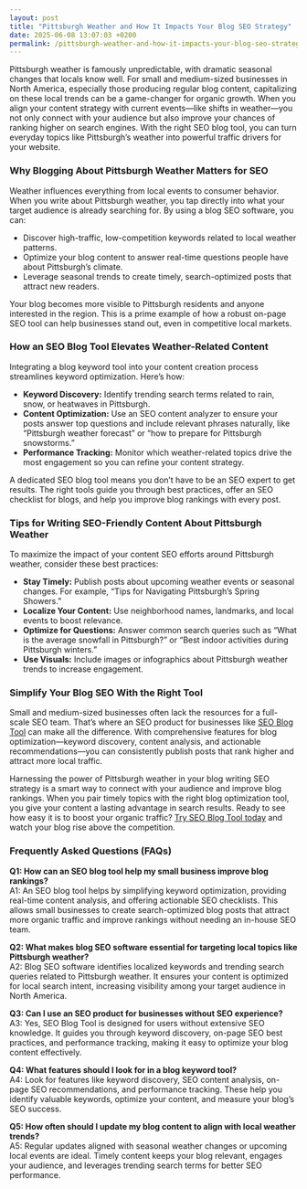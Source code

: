 ```yaml
---
layout: post
title: "Pittsburgh Weather and How It Impacts Your Blog SEO Strategy"
date: 2025-06-08 13:07:03 +0200
permalink: /pittsburgh-weather-and-how-it-impacts-your-blog-seo-strategy/
---
```

Pittsburgh weather is famously unpredictable, with dramatic seasonal changes that locals know well. For small and medium-sized businesses in North America, especially those producing regular blog content, capitalizing on these local trends can be a game-changer for organic growth. When you align your content strategy with current events—like shifts in weather—you not only connect with your audience but also improve your chances of ranking higher on search engines. With the right SEO blog tool, you can turn everyday topics like Pittsburgh’s weather into powerful traffic drivers for your website.

### Why Blogging About Pittsburgh Weather Matters for SEO

Weather influences everything from local events to consumer behavior. When you write about Pittsburgh weather, you tap directly into what your target audience is already searching for. By using a blog SEO software, you can:

- Discover high-traffic, low-competition keywords related to local weather patterns.
- Optimize your blog content to answer real-time questions people have about Pittsburgh’s climate.
- Leverage seasonal trends to create timely, search-optimized posts that attract new readers.

Your blog becomes more visible to Pittsburgh residents and anyone interested in the region. This is a prime example of how a robust on-page SEO tool can help businesses stand out, even in competitive local markets.

### How an SEO Blog Tool Elevates Weather-Related Content

Integrating a blog keyword tool into your content creation process streamlines keyword optimization. Here’s how:

- **Keyword Discovery:** Identify trending search terms related to rain, snow, or heatwaves in Pittsburgh.
- **Content Optimization:** Use an SEO content analyzer to ensure your posts answer top questions and include relevant phrases naturally, like “Pittsburgh weather forecast” or “how to prepare for Pittsburgh snowstorms.”
- **Performance Tracking:** Monitor which weather-related topics drive the most engagement so you can refine your content strategy.

A dedicated SEO blog tool means you don’t have to be an SEO expert to get results. The right tools guide you through best practices, offer an SEO checklist for blogs, and help you improve blog rankings with every post.

### Tips for Writing SEO-Friendly Content About Pittsburgh Weather

To maximize the impact of your content SEO efforts around Pittsburgh weather, consider these best practices:

- **Stay Timely:** Publish posts about upcoming weather events or seasonal changes. For example, “Tips for Navigating Pittsburgh’s Spring Showers.”
- **Localize Your Content:** Use neighborhood names, landmarks, and local events to boost relevance.
- **Optimize for Questions:** Answer common search queries such as “What is the average snowfall in Pittsburgh?” or “Best indoor activities during Pittsburgh winters.”
- **Use Visuals:** Include images or infographics about Pittsburgh weather trends to increase engagement.

### Simplify Your Blog SEO With the Right Tool

Small and medium-sized businesses often lack the resources for a full-scale SEO team. That’s where an SEO product for businesses like [SEO Blog Tool](https://seoblogtool.com/) can make all the difference. With comprehensive features for blog optimization—keyword discovery, content analysis, and actionable recommendations—you can consistently publish posts that rank higher and attract more local traffic.

Harnessing the power of Pittsburgh weather in your blog writing SEO strategy is a smart way to connect with your audience and improve blog rankings. When you pair timely topics with the right blog optimization tool, you give your content a lasting advantage in search results. Ready to see how easy it is to boost your organic traffic? [Try SEO Blog Tool today](https://seoblogtool.com/) and watch your blog rise above the competition.

### Frequently Asked Questions (FAQs)

**Q1: How can an SEO blog tool help my small business improve blog rankings?**  
A1: An SEO blog tool helps by simplifying keyword optimization, providing real-time content analysis, and offering actionable SEO checklists. This allows small businesses to create search-optimized blog posts that attract more organic traffic and improve rankings without needing an in-house SEO team.

**Q2: What makes blog SEO software essential for targeting local topics like Pittsburgh weather?**  
A2: Blog SEO software identifies localized keywords and trending search queries related to Pittsburgh weather. It ensures your content is optimized for local search intent, increasing visibility among your target audience in North America.

**Q3: Can I use an SEO product for businesses without SEO experience?**  
A3: Yes, SEO Blog Tool is designed for users without extensive SEO knowledge. It guides you through keyword discovery, on-page SEO best practices, and performance tracking, making it easy to optimize your blog content effectively.

**Q4: What features should I look for in a blog keyword tool?**  
A4: Look for features like keyword discovery, SEO content analysis, on-page SEO recommendations, and performance tracking. These help you identify valuable keywords, optimize your content, and measure your blog’s SEO success.

**Q5: How often should I update my blog content to align with local weather trends?**  
A5: Regular updates aligned with seasonal weather changes or upcoming local events are ideal. Timely content keeps your blog relevant, engages your audience, and leverages trending search terms for better SEO performance.

<script type="application/ld+json">
{
  "@context": "https://schema.org",
  "@type": "BlogPosting",
  "headline": "Pittsburgh Weather and How It Impacts Your Blog SEO Strategy",
  "description": "Explore how leveraging Pittsburgh weather trends with SEO blog tools can help small and medium-sized businesses in North America improve blog rankings and drive organic traffic.",
  "author": {
    "@type": "Person",
    "name": "SEO Blog Tool"
  },
  "publisher": {
    "@type": "Person",
    "name": "SEO Blog Tool"
  },
  "mainEntityOfPage": {
    "@type": "WebPage",
    "@id": "https://seoblogtool.com/blog/pittsburgh-weather-seo-strategy"
  },
  "datePublished": "2024-06-01",
  "dateModified": "2024-06-01"
}
</script>

<script type="application/ld+json">
{
  "@context": "https://schema.org",
  "@type": "FAQPage",
  "mainEntity": [
    {
      "@type": "Question",
      "name": "How can an SEO blog tool help my small business improve blog rankings?",
      "acceptedAnswer": {
        "@type": "Answer",
        "text": "An SEO blog tool helps by simplifying keyword optimization, providing real-time content analysis, and offering actionable SEO checklists. This allows small businesses to create search-optimized blog posts that attract more organic traffic and improve rankings without needing an in-house SEO team."
      }
    },
    {
      "@type": "Question",
      "name": "What makes blog SEO software essential for targeting local topics like Pittsburgh weather?",
      "acceptedAnswer": {
        "@type": "Answer",
        "text": "Blog SEO software identifies localized keywords and trending search queries related to Pittsburgh weather. It ensures your content is optimized for local search intent, increasing visibility among your target audience in North America."
      }
    },
    {
      "@type": "Question",
      "name": "Can I use an SEO product for businesses without SEO experience?",
      "acceptedAnswer": {
        "@type": "Answer",
        "text": "Yes, SEO Blog Tool is designed for users without extensive SEO knowledge. It guides you through keyword discovery, on-page SEO best practices, and performance tracking, making it easy to optimize your blog content effectively."
      }
    },
    {
      "@type": "Question",
      "name": "What features should I look for in a blog keyword tool?",
      "acceptedAnswer": {
        "@type": "Answer",
        "text": "Look for features like keyword discovery, SEO content analysis, on-page SEO recommendations, and performance tracking. These help you identify valuable keywords, optimize your content, and measure your blog’s SEO success."
      }
    },
    {
      "@type": "Question",
      "name": "How often should I update my blog content to align with local weather trends?",
      "acceptedAnswer": {
        "@type": "Answer",
        "text": "Regular updates aligned with seasonal weather changes or upcoming local events are ideal. Timely content keeps your blog relevant, engages your audience, and leverages trending search terms for better SEO performance."
      }
    }
  ]
}
</script>